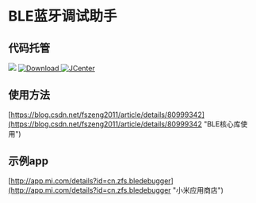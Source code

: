 # BLE蓝牙调试助手

## 代码托管
[![](https://jitpack.io/v/fszeng2011/blecore.svg)](https://jitpack.io/#fszeng2011/blecore)
[![Download](https://api.bintray.com/packages/fszeng2017/maven/blecore/images/download.svg) ](https://bintray.com/fszeng2017/maven/blecore/_latestVersion)
[![JCenter](https://img.shields.io/badge/JCenter-2.3.6-green.svg?style=flat)](http://jcenter.bintray.com/com/github/fszeng2011/blecore/2.3.6/)

## 使用方法

[https://blog.csdn.net/fszeng2011/article/details/80999342](https://blog.csdn.net/fszeng2011/article/details/80999342 "BLE核心库使用")	

## 示例app
[http://app.mi.com/details?id=cn.zfs.bledebugger](http://app.mi.com/details?id=cn.zfs.bledebugger "小米应用商店")